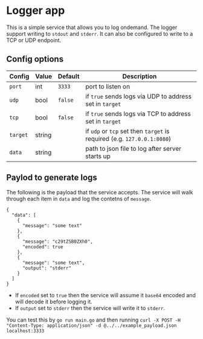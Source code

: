 #  Logger app

This is a simple service that allows you to log ondemand. The logger support writing to `stdout` and `stderr`. It can also be configured to write to a TCP or UDP endpoint.

## Config options

| Config    | Value     | Default | Description                                                             |
|-----------|-----------|---------|-------------------------------------------------------------------------|
| `port`    | int       | `3333`  | port to listen on                                                       |
| `udp`     | bool      | `false` | if `true` sends logs via UDP to address set in `target`                 |
| `tcp`     | bool      | `false` | if `true` sends logs via TCP to address set in `target`                 |
| `target`  | string    | <blank> | if `udp` or `tcp` set then `target` is required (e.g. `127.0.0.1:8080`) |
| `data`    | string    | <blank> | path to json file to log after server starts up                         |


## Paylod to generate logs

The following is the payload that the service accepts. The service will walk through each item in `data` and log the contetns of `message`.

```
{
  "data": [
    {
      "message": "some text"
    },
    {
      "message": "c29tZSB0ZXh0",
      "encoded": true
    },
    {
      "message": "some text",
      "output": "stderr"
    }
  ]
}
```

* If `encoded` set to `true` then the service will assume it `base64` encoded and will decode it before logging it.
* If `output` set to `stderr` then the service will write it to `stderr`.

You can test this by `go run main.go` and then running `curl -X POST -H "Content-Type: application/json" -d @../../example_payload.json localhost:3333`
